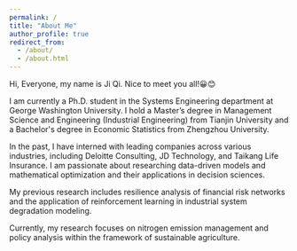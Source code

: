 ```yaml
---
permalink: /
title: "About Me"
author_profile: true
redirect_from: 
  - /about/
  - /about.html
---
```


Hi, Everyone, my name is Ji Qi. Nice to meet you all!😀😊

I am currently a Ph.D. student in the Systems Engineering department at George Washington University. I hold a Master’s degree in Management Science and Engineering (Industrial Engineering) from Tianjin University and a Bachelor's degree in Economic Statistics from Zhengzhou University. 

In the past, I have interned with leading companies across various industries, including Deloitte Consulting, JD Technology, and Taikang Life Insurance. I am passionate about researching data-driven models and mathematical optimization and their applications in decision sciences.

My previous research includes resilience analysis of financial risk networks and the application of reinforcement learning in industrial system degradation modeling. 

Currently, my research focuses on nitrogen emission management and policy analysis within the framework of sustainable agriculture.


